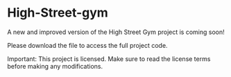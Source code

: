 # High-Street-gym
A new and improved version of the High Street Gym project is coming soon!

Please download the file to access the full project code.

Important: This project is licensed. Make sure to read the license terms before making any modifications.


    
